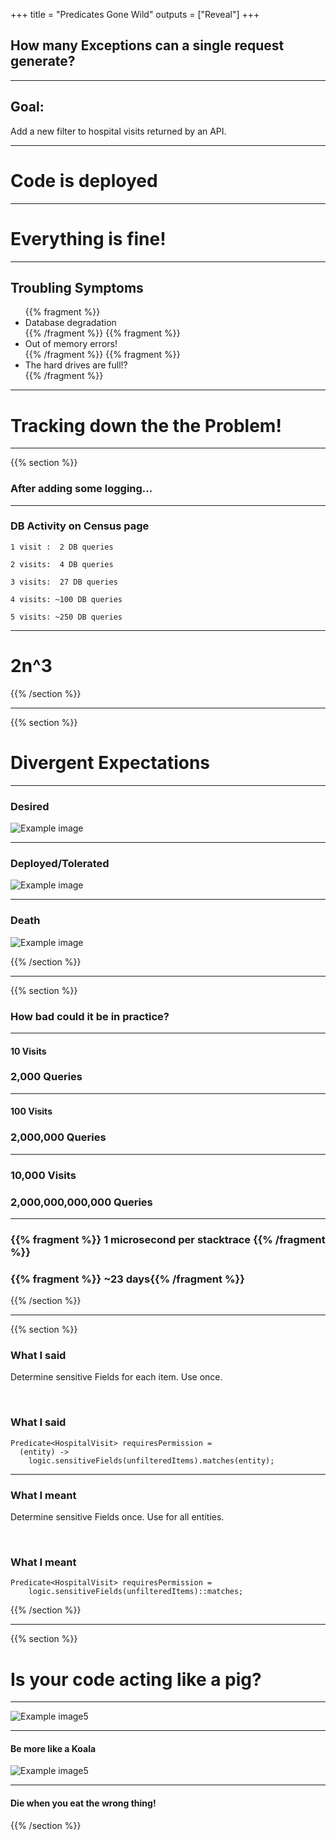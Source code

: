 +++
title = "Predicates Gone Wild"
outputs = ["Reveal"]
+++
## How many Exceptions can a single request generate?

---
## Goal:
Add a new filter to hospital visits returned by an API.

---
# Code is deployed

---
# Everything is fine!

---
## Troubling Symptoms
<ul>
{{% fragment %}}<li> Database degradation </li>{{% /fragment %}}
{{% fragment %}}<li> Out of memory errors! </li>{{% /fragment %}}
{{% fragment %}}<li> The hard drives are full!? </li>{{% /fragment %}}
</ul>

---
# Tracking down the the Problem!

---
{{% section %}}
### After adding some logging...

---
### DB Activity on Census page
    1 visit :  2 DB queries

    2 visits:  4 DB queries

    3 visits:  27 DB queries

    4 visits: ~100 DB queries

    5 visits: ~250 DB queries

---
# 2n^3

{{% /section %}}

---
{{% section %}}
# Divergent Expectations

---
### Desired
![Example image](/images/EncounterRequests1.png)

---
### Deployed/Tolerated
![Example image](/images/EncounterRequests2.png)

---
### Death
![Example image](/images/EncounterRequests3.png)

{{% /section %}}

---
{{% section %}}
### How bad could it be in practice?
---
#### 10 Visits
### 2,000 Queries

---
#### 100 Visits
### 2,000,000 Queries

---
### 10,000 Visits
### 2,000,000,000,000 Queries

<hr>
<h3>
{{% fragment %}} 1 microsecond per stacktrace {{% /fragment %}}
</h3>
<h3>
{{% fragment %}} ~23 days{{% /fragment %}}
</h3>

{{% /section %}}

---
{{% section %}}

### What I said
Determine sensitive Fields for each item. Use once.

<br>

### What I said
    Predicate<HospitalVisit> requiresPermission =
      (entity) ->
        logic.sensitiveFields(unfilteredItems).matches(entity);

---
### What I meant
Determine sensitive Fields once. Use for all entities.

<br>

### What I meant
    Predicate<HospitalVisit> requiresPermission =
        logic.sensitiveFields(unfilteredItems)::matches;





{{% /section %}}

---
{{% section %}}
# Is your code acting like a pig?

---
![Example image5](/images/Piggy.png)

---
#### Be more like a Koala
![Example image5](/images/KoalaEatingEucalyptus_small.jpg)

---
#### Die when you eat the wrong thing!

{{% /section %}}


